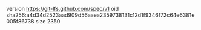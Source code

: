 version https://git-lfs.github.com/spec/v1
oid sha256:a4d34d2523aad909d56aaea2359738131c12d1f9346f72c64e6381e005f86738
size 2350

